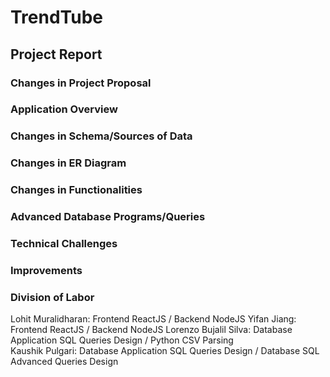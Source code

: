 # TrendTube

## Project Report

### Changes in Project Proposal

### Application Overview

### Changes in Schema/Sources of Data

### Changes in ER Diagram

### Changes in Functionalities

### Advanced Database Programs/Queries

### Technical Challenges

### Improvements

### Division of Labor
Lohit Muralidharan: Frontend ReactJS / Backend NodeJS
Yifan Jiang: Frontend ReactJS / Backend NodeJS
Lorenzo Bujalil Silva: Database Application SQL Queries Design / Python CSV Parsing   
Kaushik Pulgari: Database Application SQL Queries Design / Database SQL Advanced Queries Design
